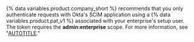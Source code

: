 {% data variables.product.company_short %} recommends that you only authenticate requests with Okta's SCIM application using a {% data variables.product.pat_v1 %} associated with your enterprise's setup user. The token requires the **admin:enterprise** scope. For more information, see "[AUTOTITLE](/admin/identity-and-access-management/provisioning-user-accounts-for-enterprise-managed-users/configuring-scim-provisioning-for-enterprise-managed-users#creating-a-personal-access-token)."
